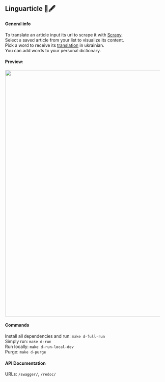 <h2>Linguarticle 📰🖋</h2>
<h4>General info</h4>
To translate an article input its url to scrape it with <a href="https://scrapy.org/">Scrapy</a>.<br/>
Select a saved article from your list to visualize its content.<br/>
Pick a word to receive its <a href="https://github.com/prataffel/deep_translator">translation</a> in ukrainian.<br/>
You can add words to your personal dictionary.</p>

<h4>Preview:</h4>
<img src="https://i.imgur.com/icHwjxt.png" width="800">
<h4>Commands</h4>
Install all dependencies and run: <code>make d-full-run</code><br/>
Simply run: <code>make d-run</code><br/>
Run locally: <code>make d-run-local-dev</code><br/>
Purge: <code>make d-purge</code><br/>

<h4>API Documentation</h4>
URLs: <code>/swagger/</code>, <code>/redoc/</code><br/>
